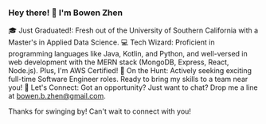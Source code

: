 ### Hey there! 👋 I'm Bowen Zhen

🎓 Just Graduated!: Fresh out of the University of Southern California with a Master's in Applied Data Science.
💻 Tech Wizard: Proficient in programming languages like Java, Kotlin, and Python, and well-versed in web development with the MERN stack (MongoDB, Express, React, Node.js). Plus, I'm AWS Certified!
🚀 On the Hunt: Actively seeking exciting full-time Software Engineer roles. Ready to bring my skills to a team near you!
💌 Let's Connect: Got an opportunity? Just want to chat? Drop me a line at bowen.b.zhen@gmail.com.

Thanks for swinging by! Can't wait to connect with you!

